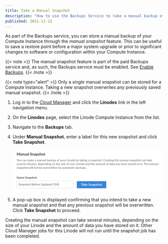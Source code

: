```yaml
---
title: Take a Manual Snapshot
description: "How to use the Backups Service to take a manual backup of a Linode Compute Instance."
published: 2021-11-12
---
```


As part of the Backups service, you can store a manual backup of your Compute Instance through the *manual snapshot* feature. This can be useful to save a restore point before a major system upgrade or prior to significant changes to software or configuration within your Compute Instance.

{{< note >}}
The manual snapshot feature is part of the paid Backups service and, as such, the Backups service must be enabled. See [Enable Backups](/docs/products/storage/backups/guides/enable/).
{{< /note >}}

{{< note type="alert" >}}
Only a *single* manual snapshot can be stored for a Compute Instance. Taking a new snapshot overwrites any previously saved manual snapshot.
{{< /note >}}

1.  Log in to the [Cloud Manager](https://cloud.linode.com) and click the **Linodes** link in the left navigation menu.

1.  On the **Linodes** page, select the Linode Compute Instance from the list.

1.  Navigate to the **Backups** tab.

1.  Under **Manual Snapshot**, enter a label for this new snapshot and click **Take Snapshot**.

    ![Screenshot of the Manual Snapshot section within the Cloud Manager](backups-manual-snapshot.png)

1.  A pop-up box is displayed confirming that you intend to take a new manual snapshot and that any previous snapshot will be overwritten. Click **Take Snapshot** to proceed.

Creating the manual snapshot can take several minutes, depending on the size of your Linode and the amount of data you have stored on it. Other Cloud Manager jobs for this Linode will not run until the snapshot job has been completed.
